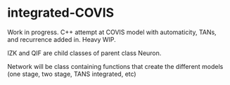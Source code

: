 # integrated-COVIS
Work in progress. C++ attempt at COVIS model with automaticity, TANs, and recurrence added in. Heavy WIP. 

IZK and QIF are child classes of parent class Neuron.

Network will be class containing functions that create the different models (one stage, two stage, TANS integrated, etc)
